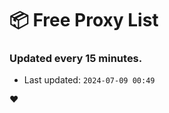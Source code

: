 # :package: Free Proxy List
### Updated every 15 minutes.

- Last updated: `2024-07-09 00:49`

:heart:
